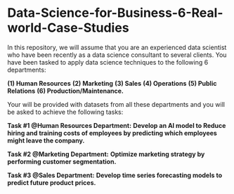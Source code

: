 # Data-Science-for-Business-6-Real-world-Case-Studies

In this repository, we will assume that you are an experienced data scientist who have been recently as a data science consultant to several clients. You have been tasked to apply data science techniques to the following 6 departments:

**(1) Human Resources**
**(2) Marketing**
**(3) Sales**
**(4) Operations**
**(5) Public Relations**
**(6) Production/Maintenance.**

Your will be provided with datasets from all these departments and you will be asked to achieve the following tasks:


**Task #1 @Human Resources Department:** 
**Develop an AI model to Reduce hiring and training costs of employees by predicting which employees might leave the company.**

**Task #2 @Marketing Department:**
**Optimize marketing strategy by performing customer segmentation.**

**Task #3 @Sales Department:** 
**Develop time series forecasting models to predict future product prices.**
